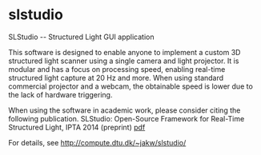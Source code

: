 slstudio
========

SLStudio -- Structured Light GUI application

This software is designed to enable anyone to implement a custom 3D structured light scanner using a single camera and light projector. It is modular and has a focus on processing speed, enabling real-time structured light capture at 20 Hz and more. When using standard commercial projector and a webcam, the obtainable speed is lower due to the lack of hardware triggering.

When using the software in academic work, please consider citing the following publication.
SLStudio: Open-Source Framework for Real-Time Structured Light, IPTA 2014 (preprint) [pdf](http://www2.compute.dtu.dk/~jakw/slstudio/SLStudio_IPTA_preprint.pdf)

For details, see http://compute.dtu.dk/~jakw/slstudio/
